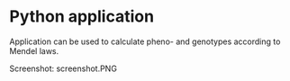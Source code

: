 # Python application
Application can be used to calculate pheno- and genotypes according to Mendel laws. 

Screenshot:
screenshot.PNG
